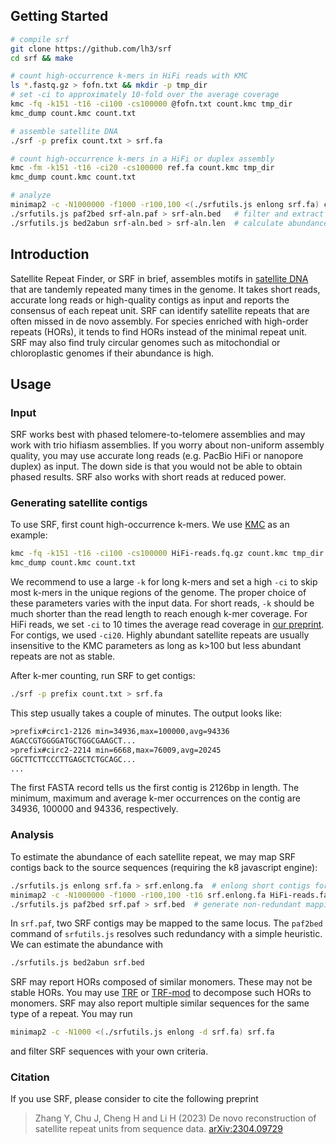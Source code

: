 ## Getting Started

```sh
# compile srf
git clone https://github.com/lh3/srf
cd srf && make

# count high-occurrence k-mers in HiFi reads with KMC
ls *.fastq.gz > fofn.txt && mkdir -p tmp_dir
# set -ci to approximately 10-fold over the average coverage
kmc -fq -k151 -t16 -ci100 -cs100000 @fofn.txt count.kmc tmp_dir
kmc_dump count.kmc count.txt

# assemble satellite DNA
./srf -p prefix count.txt > srf.fa

# count high-occurrence k-mers in a HiFi or duplex assembly
kmc -fm -k151 -t16 -ci20 -cs100000 ref.fa count.kmc tmp_dir
kmc_dump count.kmc count.txt

# analyze
minimap2 -c -N1000000 -f1000 -r100,100 <(./srfutils.js enlong srf.fa) ctg.fa > srf-aln.paf
./srfutils.js paf2bed srf-aln.paf > srf-aln.bed   # filter and extract non-overlapping regions
./srfutils.js bed2abun srf-aln.bed > srf-aln.len  # calculate abundance of each srf contig
```

## Introduction

Satellite Repeat Finder, or SRF in brief, assembles motifs in [satellite
DNA][satdna] that are tandemly repeated many times in the genome. It takes
short reads, accurate long reads or high-quality contigs as input and reports
the consensus of each repeat unit. SRF can identify satellite repeats that are
often missed in de novo assembly. For species enriched with high-order repeats
(HORs), it tends to find HORs instead of the minimal repeat unit. SRF may also
find truly circular genomes such as mitochondial or chloroplastic genomes if
their abundance is high.

## Usage

### Input

SRF works best with phased telomere-to-telomere assemblies and may work with
trio hifiasm assemblies. If you worry about non-uniform assembly quality, you
may use accurate long reads (e.g. PacBio HiFi or nanopore duplex)
as input. The down side is that you would not be able to obtain phased results.
SRF also works with short reads at reduced power.

### Generating satellite contigs

To use SRF, first count high-occurrence k-mers. We use [KMC][kmc] as an example:
```sh
kmc -fq -k151 -t16 -ci100 -cs100000 HiFi-reads.fq.gz count.kmc tmp_dir
kmc_dump count.kmc count.txt
```
We recommend to use a large `-k` for long k-mers and set a high `-ci` to skip
most k-mers in the unique regions of the genome. The proper choice of these
parameters varies with the input data. For short reads, `-k` should be much
shorter than the read length to reach enough k-mer coverage. For HiFi reads, we
set `-ci` to 10 times the average read coverage in [our preprint][pre]. For
contigs, we used `-ci20`. Highly abundant satellite repeats are usually
insensitive to the KMC parameters as long as k>100 but less abundant repeats
are not as stable.

After k-mer counting, run SRF to get contigs:
```sh
./srf -p prefix count.txt > srf.fa
```
This step usually takes a couple of minutes. The output looks like:
```txt
>prefix#circ1-2126 min=34936,max=100000,avg=94336
AGACCGTGGGGATGCTGGCGAAGCT...
>prefix#circ2-2214 min=6668,max=76009,avg=20245
GGCTTCTTCCCTTGAGCTCTGCAGC...
...
```
The first FASTA record tells us the first contig is 2126bp in length. The
minimum, maximum and average k-mer occurrences on the contig are 34936, 100000
and 94336, respectively.

### Analysis

To estimate the abundance of each satellite repeat, we may map SRF contigs
back to the source sequences (requiring the k8 javascript engine):
```sh
./srfutils.js enlong srf.fa > srf.enlong.fa  # enlong short contigs for mapping
minimap2 -c -N1000000 -f1000 -r100,100 -t16 srf.enlong.fa HiFi-reads.fa > srf.paf
./srfutils.js paf2bed srf.paf > srf.bed  # generate non-redundant mapping regions
```
In `srf.paf`, two SRF contigs may be mapped to the same locus. The `paf2bed`
command of `srfutils.js` resolves such redundancy with a simple heuristic. We
can estimate the abundance with
```sh
./srfutils.js bed2abun srf.bed
```

SRF may report HORs composed of similar monomers. These may not be stable HORs.
You may use [TRF](https://tandem.bu.edu/trf/trf.html) or
[TRF-mod](https://github.com/lh3/TRF-mod) to decompose such HORs to monomers.
SRF may also report multiple similar sequences for the same type of a repeat.
You may run
```sh
minimap2 -c -N1000 <(./srfutils.js enlong -d srf.fa) srf.fa
```
and filter SRF sequences with your own criteria.

### Citation

If you use SRF, please consider to cite the following preprint

> Zhang Y, Chu J, Cheng H and Li H (2023) De novo reconstruction of satellite
> repeat units from sequence data. [arXiv:2304.09729][pre]

[satdna]: https://en.wikipedia.org/wiki/Satellite_DNA
[kmc]: https://github.com/refresh-bio/KMC
[pre]: https://arxiv.org/abs/2304.09729
